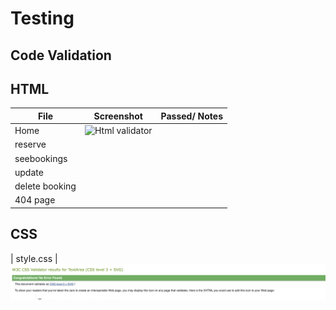 # Testing

## Code Validation

## HTML

| File | Screenshot | Passed/ Notes |
| ----------- | ----------- | ----------- |
| Home | ![Html validator](static/images/HTML%20Home%20validation.png)
| reserve |
| seebookings |
| update |
| delete booking |
|404 page |

## CSS

| style.css | ![Css validator](static/images/CssValidation.png)